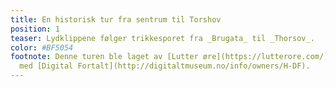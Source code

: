 ```yaml
---
title: En historisk tur fra sentrum til Torshov
position: 1
teaser: Lydklippene følger trikkesporet fra _Brugata_ til _Thorsov_.
color: #BF5054
footnote: Denne turen ble laget av [Lutter øre](https://lutterore.com/) i forbindelse
  med [Digital Fortalt](http://digitaltmuseum.no/info/owners/H-DF).
---
```

